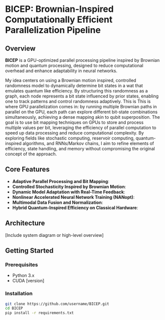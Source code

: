 # BICEP: Brownian-Inspired Computationally Efficient Parallelization Pipeline

## Overview
**BICEP** is a GPU-optimized parallel processing pipeline inspired by Brownian motion and quantum processing, designed to reduce computational overhead and enhance adaptability in neural networks.

My idea centers on using a Brownian motion inspired, controlled randomness model to dynamically determine bit states in a wat that emulates quantum like efficiency. By structuring this randomness as a graph, each node represents a bit state influenced by prior states, enabling one to track patterns and control randomness adaptively. This is This is where GPU parallelization comes in: by running multiple Brownian paths in parallel on the GPU, each path can explore different bit-state combinations simultaneously, achieving a dense mapping akin to qubit superposition. The goal is to use bit mapping techniques on GPUs to store and process multiple values per bit, leveraging the efficiency of parallel computation to speed up data processing and reduce computational complexity. By exploring fields like stochastic computing, reservoir computing, quantum-inspired algorithms, and RNNs/Markov chains, I aim to refine elements of efficiency, state handling, and memory without compromising the original concept of the approach. 

## Core Features
- **Adaptive Parallel Processing and Bit Mapping**:
- **Controlled Stochasticity Inspired by Brownian Motion**:
- **Dynamic Model Adaptation with Real-Time Feedback**:
- **Nonlinear Accelerated Neural Network Training (NANopt)**:
- **Multimodal Data Fusion and Normalization**:
- **Hybrid Quantum-Inspired Efficiency on Classical Hardware**:

## Architecture
[Include system diagram or high-level overview]

## Getting Started
### Prerequisites
- Python 3.x
- CUDA [version]

### Installation
```bash
git clone https://github.com/username/BICEP.git
cd BICEP
pip install -r requirements.txt
